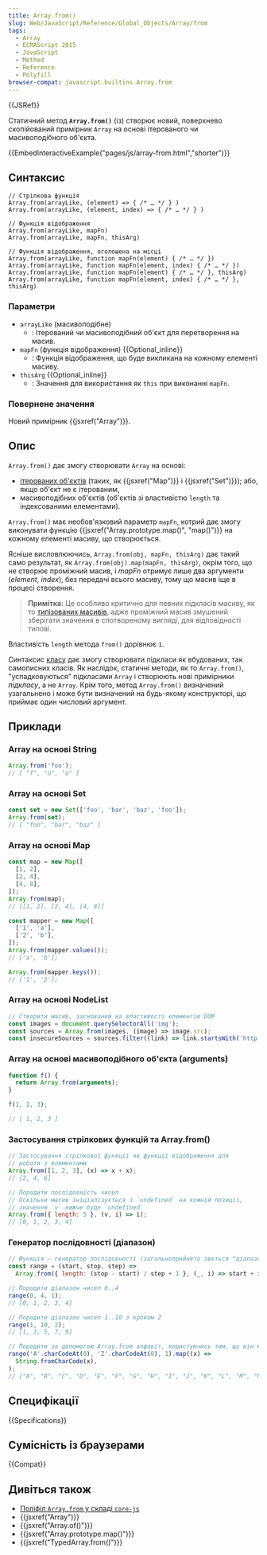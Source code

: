```yaml
---
title: Array.from()
slug: Web/JavaScript/Reference/Global_Objects/Array/from
tags:
  - Array
  - ECMAScript 2015
  - JavaScript
  - Method
  - Reference
  - Polyfill
browser-compat: javascript.builtins.Array.from
---
```


{{JSRef}}

Статичний метод **`Array.from()`** (із) створює новий, поверхнево скопійований примірник `Array` на основі ітерованого чи масивоподібного об'єкта.

{{EmbedInteractiveExample("pages/js/array-from.html","shorter")}}

## Синтаксис

```js-nolint
// Стрілкова функція
Array.from(arrayLike, (element) => { /* … */ } )
Array.from(arrayLike, (element, index) => { /* … */ } )

// Функція відображення
Array.from(arrayLike, mapFn)
Array.from(arrayLike, mapFn, thisArg)

// Функція відображення, оголошена на місці
Array.from(arrayLike, function mapFn(element) { /* … */ })
Array.from(arrayLike, function mapFn(element, index) { /* … */ })
Array.from(arrayLike, function mapFn(element) { /* … */ }, thisArg)
Array.from(arrayLike, function mapFn(element, index) { /* … */ }, thisArg)
```

### Параметри

- `arrayLike` (масивоподібне)
  - : Ітерований чи масивоподібний об'єкт для перетворення на масив.
- `mapFn` (функція відображення) {{Optional_inline}}
  - : Функція відображення, що буде викликана на кожному елементі масиву.
- `thisArg` {{Optional_inline}}
  - : Значення для використання як `this` при виконанні `mapFn`.

### Повернене значення

Новий примірник {{jsxref("Array")}}.

## Опис

`Array.from()` дає змогу створювати `Array` на основі:

- [ітерованих об'єктів](/uk/docs/Web/JavaScript/Reference/Iteration_protocols) (таких, як {{jsxref("Map")}} і {{jsxref("Set")}}); або, якщо об'єкт не є ітерованим,
- масивоподібних об'єктів (об'єктів зі властивістю `length` та індексованими елементами).

`Array.from()` має необов'язковий параметр `mapFn`, котрий дає змогу виконувати функцію {{jsxref("Array.prototype.map()", "map()")}} на кожному елементі масиву, що створюється.

Ясніше висловлюючись, `Array.from(obj, mapFn, thisArg)` дає такий само результат, як `Array.from(obj).map(mapFn, thisArg)`, окрім того, що не створює проміжний масив, і _mapFn_ отримує лише два аргументи (_element_, _index_), без передачі всього масиву, тому що масив іще в процесі створення.

> **Примітка:** Це особливо критично для певних підкласів масиву, як то [типізованих масивів](/uk/docs/Web/JavaScript/Typed_arrays), адже проміжний масив змушений зберігати значення в спотвореному вигляді, для відповідності типові.

Властивість `length` метода `from()` дорівнює `1`.

Синтаксис [класу](/uk/docs/Web/JavaScript/Reference/Classes) дає змогу створювати підкласи як вбудованих, так самописних класів. Як наслідок, статичні методи, як то `Array.from()`, "успадковуються" підкласами `Array` і створюють нові примірники _підкласу_, а не `Array`. Крім того, метод `Array.from()` визначений узагальнено і може бути визначений на будь-якому конструкторі, що приймає один числовий аргумент.

## Приклади

### Array на основі String

```js
Array.from('foo');
// [ "f", "o", "o" ]
```

### Array на основі Set

```js
const set = new Set(['foo', 'bar', 'baz', 'foo']);
Array.from(set);
// [ "foo", "bar", "baz" ]
```

### Array на основі Map

```js
const map = new Map([
  [1, 2],
  [2, 4],
  [4, 8],
]);
Array.from(map);
// [[1, 2], [2, 4], [4, 8]]

const mapper = new Map([
  ['1', 'a'],
  ['2', 'b'],
]);
Array.from(mapper.values());
// ['a', 'b'];

Array.from(mapper.keys());
// ['1', '2'];
```

### Array на основі NodeList

```js
// Створити масив, заснований на властивості елементів DOM
const images = document.querySelectorAll('img');
const sources = Array.from(images, (image) => image.src);
const insecureSources = sources.filter((link) => link.startsWith('http://'));
```

### Array на основі масивоподібного об'єкта (arguments)

```js
function f() {
  return Array.from(arguments);
}

f(1, 2, 3);

// [ 1, 2, 3 ]
```

### Застосування стрілкових функцій та Array.from()

```js
// Застосування стрілкової функції як функції відображення для
// роботи з елементами
Array.from([1, 2, 3], (x) => x + x);
// [2, 4, 6]

// Породити послідовність чисел
// Оскільки масив ініціалізується з `undefined` на кожній позиції,
// значення `v` нижче буде `undefined`
Array.from({ length: 5 }, (v, i) => i);
// [0, 1, 2, 3, 4]
```

### Генератор послідовності (діапазон)

```js
// Функція – генератор послідовності (загальноприйнято зветься "діапазоном" – "range", наприклад, у Clojure, PHP тощо)
const range = (start, stop, step) =>
  Array.from({ length: (stop - start) / step + 1 }, (_, i) => start + i * step);

// Породити діапазон чисел 0..4
range(0, 4, 1);
// [0, 1, 2, 3, 4]

// Породити діапазон чисел 1..10 з кроком 2
range(1, 10, 2);
// [1, 3, 5, 7, 9]

// Породити за допомогою Array.from алфавіт, користуючись тим, що він має послідовний порядок
range('A'.charCodeAt(0), 'Z'.charCodeAt(0), 1).map((x) =>
  String.fromCharCode(x),
);
// ["A", "B", "C", "D", "E", "F", "G", "H", "I", "J", "K", "L", "M", "N", "O", "P", "Q", "R", "S", "T", "U", "V", "W", "X", "Y", "Z"]
```

## Специфікації

{{Specifications}}

## Сумісність із браузерами

{{Compat}}

## Дивіться також

- [Поліфіл `Array.from` у складі `core-js`](https://github.com/zloirock/core-js#ecmascript-array)
- {{jsxref("Array")}}
- {{jsxref("Array.of()")}}
- {{jsxref("Array.prototype.map()")}}
- {{jsxref("TypedArray.from()")}}
